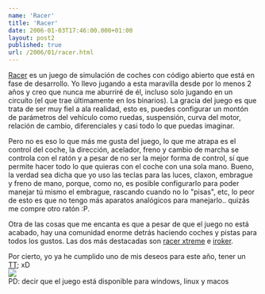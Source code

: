 ```yaml
---
name: 'Racer'
title: 'Racer'
date: 2006-01-03T17:46:00.000+01:00
layout: post2
published: true
url: /2006/01/racer.html
---
```


[Racer](http://www.racer.nl) es un juego de simulación de coches con código abierto que está en fase de desarrollo. Yo llevo jugando a esta maravilla desde por lo menos 2 años y creo que nunca me aburriré de él, incluso solo jugando en un circuíto (el que trae últimamente en los binarios). La gracia del juego es que trata de ser muy fiel a ala realidad, esto es, puedes configurar un montón de parámetros del vehículo como ruedas, suspensión, curva del motor, relación de cambio, diferenciales y casi todo lo que puedas imaginar.  
  
Pero no es eso lo que más me gusta del juego, lo que me atrapa es el control del coche, la dirección, acelador, freno y cambio de marcha se controla con el ratón y a pesar de no ser la mejor forma de control, sí que permite hacer todo lo que quieras con el coche con una sola mano. Bueno, la verdad sea dicha que yo uso las teclas para las luces, claxon, embrague y freno de mano, porque, como no, es posible configurarlo para poder manejar tú mismo el embrague, rascando cuando no lo "pisas", etc, lo peor de esto es que no tengo más aparatos analógicos para manejarlo.. quizás me compre otro ratón :P.  
  
Otra de las cosas que me encanta es que a pesar de que el juego no está acabado, hay una comunidad enorme detrás haciendo coches y pistas para todos los gustos. Las dos más destacadas son [racer xtreme](http://www.racer-xtreme.com/) e [iroker](http://www.iroker.com/).  
  
Por cierto, yo ya he cumplido uno de mis deseos para este año, tener un [TT](http://forum.rscnet.org/showthread.php?t=213665); xD  
[![](http://photos1.blogger.com/blogger/2315/213/320/TT.0.jpg)](http://photos1.blogger.com/blogger/2315/213/1600/TT.0.jpg)  
PD: decir que el juego está disponible para windows, linux y macos